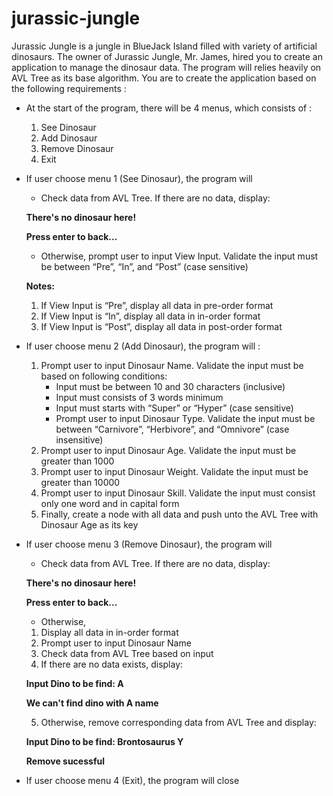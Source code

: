 # jurassic-jungle

Jurassic Jungle is a jungle in BlueJack Island filled with variety of artificial dinosaurs. The owner of Jurassic Jungle, Mr. James, hired you to create an application to manage the dinosaur data. The program will relies heavily on AVL Tree as its base algorithm. You are to create the application based on the following requirements :
- At the start of the program, there will be 4 menus, which consists of :
  1. See Dinosaur
  2. Add Dinosaur
  3. Remove Dinosaur
  4. Exit

- If user choose menu 1 (See Dinosaur), the program will
  
  - Check data from AVL Tree. If there are no data, display:
  
  **There's no dinosaur here!**
  
  **Press enter to back...**

  - Otherwise, prompt user to input View Input. Validate the input must be between “Pre”, “In”, and “Post” (case sensitive)

  **Notes:**
  1. If View Input is “Pre”, display all data in pre-order format
  2. If View Input is “In”, display all data in in-order format
  3. If View Input is “Post”, display all data in post-order format

- If user choose menu 2 (Add Dinosaur), the program will :
  1. Prompt user to input Dinosaur Name. Validate the input must be based on following conditions:
     - Input must be between 10 and 30 characters (inclusive)
     - Input must consists of 3 words minimum
     - Input must starts with “Super” or “Hyper” (case sensitive)
     - Prompt user to input Dinosaur Type. Validate the input must be between “Carnivore”, “Herbivore”, and “Omnivore” (case insensitive)
  2. Prompt user to input Dinosaur Age. Validate the input must be greater than 1000
  3. Prompt user to input Dinosaur Weight. Validate the input must be greater than 10000
  4. Prompt user to input Dinosaur Skill. Validate the input must consist only one word and in capital form
  5. Finally, create a node with all data and push unto the AVL Tree with Dinosaur Age as its key
 
- If user choose menu 3 (Remove Dinosaur), the program will
  
  - Check data from AVL Tree. If there are no data, display:
  
  **There's no dinosaur here!**
  
  **Press enter to back...**

  - Otherwise,
  1. Display all data in in-order format
  2. Prompt user to input Dinosaur Name
  3. Check data from AVL Tree based on input
  4. If there are no data exists, display:

  **Input Dino to be find: A**

  **We can't find dino with A name**
  
  5. Otherwise, remove corresponding data from AVL Tree and display:

  **Input Dino to be find: Brontosaurus Y**

  **Remove sucessful**

- If user choose menu 4 (Exit), the program will close
